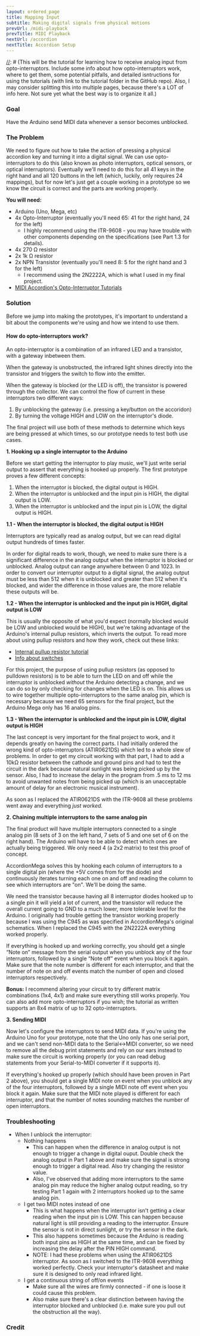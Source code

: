 ```yaml
---
layout: ordered_page
title: Mapping Input
subtitle: Making digital signals from physical motions
prevUrl: /midi-playback
prevTitle: MIDI Playback
nextUrl: /accordion
nextTitle: Accordion Setup
---
```


[//]: # (This will be the tutorial for learning how to receive analog input from opto-interruptors.  Include some info about how opto-interruptors work, where to get them, some potential pitfalls, and detailed isntructions for using the tutorials (with link to the tutorial folder in the GitHub repo).  Also, I may consider splitting this into multiple pages, because there's a LOT of info here.  Not sure yet what the best way is to organize it all.)

### Goal

Have the Arduino send MIDI data whenever a sensor becomes unblocked.

### The Problem

We need to figure out how to take the action of pressing a physical accordion key and turning it into a digital signal.  We can use opto-interruptors to do this (also known as photo interruptors, optical sensors, or optical interruptors).  Eventually we'll need to do this for all 41 keys in the right hand and all 120 buttons in the left (which, luckily, only requires 24 mappings), but for now let's just get a couple working in a prototype so we know the circuit is correct and the parts are working properly.

**You will need:**

- Arduino (Uno, Mega, etc)
- 4x Opto-Interruptor (eventually you'll need 65: 41 for the right hand, 24 for the left)
    - I highly recommend using the ITR-9608 - you may have trouble with other components depending on the specifications (see Part 1.3 for details).
- 4x 270 Ω resistor
- 2x 1k Ω resistor
- 2x NPN Transistor (eventually you'll need 8: 5 for the right hand and 3 for the left)
    - I recommend using the 2N2222A, which is what I used in my final project.
- [MIDI Accordion's Opto-Interruptor Tutorials](https://github.com/bvavra/MIDI_Accordion/tree/master/Prototypes/Opto_Interruptor)

### Solution

Before we jump into making the prototypes, it's important to understand a bit about the components we're using and how we intend to use them.

#### How do opto-interruptors work?

An opto-interruptor is a combination of an infrared LED and a transistor, with a gateway inbetween them.  

[//]: # (TODO - insert diagram)  

When the gateway is unobstructed, the infrared light shines directly into the transistor and triggers the switch to flow into the emitter.

[//]: # (TODO - reword)

When the gateway is blocked (or the LED is off), the transistor is powered through the collector.  We can control the flow of current in these interruptors two different ways:

1. By unblocking the gateway (i.e. pressing a key/button on the accoridon)
2. By turning the voltage HIGH and LOW on the interruptor's diode.

The final project will use both of these methods to determine which keys are being pressed at which times, so our prototype needs to test both use cases.

[//]: # (TODO continue filling in.  Also discuss the importance of using pullup resistors.)

**1. Hooking up a single interruptor to the Arduino**

Before we start getting the interruptor to play music, we'll just write serial output to assert that everything is hooked up properly.  The first prototype proves a few different concepts:

1. When the interruptor is blocked, the digital output is HIGH.
2. When the interruptor is unblocked and the input pin is HIGH, the digital output is LOW. 
3. When the interruptor is unblocked and the input pin is LOW, the digital output is HIGH.

[//]: # (TODO - insert fritzing board and schematics diagram)

[//]: # (TODO - insert and discuss code in each step)

**1.1 - When the interruptor is blocked, the digital output is HIGH**

Interruptors are typically read as analog output, but we can read digital output hundreds of times faster. 

[//]: # (TODO - insert image of timing output)

In order for digital reads to work, though, we need to make sure there is a significant difference in the analog output when the interruptor is blocked or unblocked.  Analog output can range anywhere between 0 and 1023.  In order to convert our interruptor output to a digital signal, the analog output must be less than 512 when it is unblocked and greater than 512 when it's blocked, and wider the difference in those values are, the more reliable these outputs will be.

**1.2 - When the interruptor is unblocked and the input pin is HIGH, digital output is LOW**

This is usually the opposite of what you'd expect (normally blocked would be LOW and unblocked would be HIGH), but we're taking advantage of the Arduino's internal pullup resistors, which inverts the output.  To read more about using pullup resistors and how they work, check out these links:

- [Internal pullup resistor tutorial](https://www.arduino.cc/en/Tutorial/InputPullupSerial)
- [Info about switches](http://www.gammon.com.au/switches)

For this project, the purpose of using pullup resistors (as opposed to pulldown resistors) is to be able to turn the LED on and off while the interruptor is unblocked *without* the Arduino detecting a change, and we can do so by only checking for changes when the LED is on.  This allows us to wire together multiple opto-interruptors to the same analog pin, which is necessary because we need 65 sensors for the final project, but the Arduino Mega only has 16 analog pins.
 
[//]: # (TODO - reword/clarify)

**1.3 - When the interruptor is unblocked and the input pin is LOW, digital output is HIGH**

The last concept is very important for the final project to work, and it depends greatly on having the correct parts.  I had initially ordered the wrong kind of opto-interruptors (ATIR0621DS) which led to a whole slew of problems.  In order to get my circuit working with that part, I had to add a 10kΩ resistor between the cathode and ground pins and had to test the circuit in the dark because natural sunlight was being picked up by the sensor. Also, I had to increase the delay in the program from .5 ms to 12 ms to avoid unwanted notes from being picked up (which is an unacceptable amount of delay for an electronic musical instrument).

As soon as I replaced the ATIR0621DS with the ITR-9608 all these problems went away and everything *just worked.*

**2. Chaining multiple interruptors to the same analog pin**

The final product will have multiple interruptors connected to a single analog pin (8 sets of 3 on the left hand, 7 sets of 5 and one set of 6 on the right hand).  The Arduino will have to be able to detect which ones are actually being triggered.  We only need 4 (a 2x2 matrix) to test this proof of concept.

AccordionMega solves this by hooking each column of interruptors to a single digital pin (where the +5V comes from for the diode) and continuously iterates turning each one on and off and reading the column to see which interruptors are "on".  We'll be doing the same. 

[//]: # (TODO - insert fritzing board and schematics diagram)

We need the transistor because having all 8 interruptor diodes hooked up to a single pin it will yield a lot of current, and the transistor will reduce the overall current going to GND to a much lower, more tolerable level for the Arduino.  I originally had trouble getting the transistor working properly because I was using the C945 as was specified in AccordionMega's original schematics.  When I replaced the C945 with the 2N2222A everything worked properly. 

[//]: # (TODO - research and compare datasheets to determine why this happened)

If everything is hooked up and working correctly, you should get a single “Note on” message from the serial output when you unblock any of the four interruptors, followed by a single “Note off” event when you block it again.  Make sure that the note number is different for each interruptor, and that the number of note on and off events match the number of open and closed interruptors respectively.

**Bonus:**
I recommend altering your circuit to try different matrix combinations (1x4, 4x1) and make sure everything still works properly.  You can also add more opto-interruptors if you wish; the tutorial as written supports an 8x4 matrix of up to 32 opto-interruptors.


**3. Sending MIDI**

Now let's configure the interruptors to send MIDI data.  If you're using the Arduino Uno for your prototype, note that the Uno only has one serial port, and we can't send non-MIDI data to the Serial<->MIDI converter, so we need to remove all the debug print statements and rely on our ears instead to make sure the circuit is working properly (or you can read debug statements from your Serial-to-MIDI converter if it supports it).

[//]: # (TODO - insert photo of midi output)

If everything's hooked up properly (which should have been proven in Part 2 above), you should get a single MIDI note on event when you unblock any of the four interruptors, followed by a single MIDI note off event when you block it again.  Make sure that the MIDI note played is different for each interruptor, and that the number of notes sounding matches the number of open interruptors.


### Troubleshooting

- When I unblock the interruptor:
    - Nothing happens
        - This can happen when the difference in analog output is not enough to trigger a change in digital ouput.  Double check the analog output in Part 1 above and make sure the signal is strong enough to trigger a digital read.  Also try changing the resistor value.
        - Also, I've observed that adding more interruptors to the same analog pin may reduce the higher analog output reading, so try testing Part 1 again with 2 interruptors hooked up to the same analog pin.
    - I get two MIDI notes instead of one
        - This is what happens when the interruptor isn't getting a clear reading when the input pin is LOW.  This can happen because natural light is still providing a reading to the interruptor.  Ensure the sensor is not in direct sunlight, or try the sensor in the dark.
        - This also happens sometimes because the Arduino is reading both input pins as HIGH at the same time, and can be fixed by increasing the delay after the PIN HIGH command.
        - NOTE: I had these problems when using the ATIR0621DS interruptor.  As soon as I switched to the ITR-9608 everything worked perfectly.  Check your interruptor's datasheet and make sure it is designed to only read infrared light.
    - I get a continuous string of off/on events
        - Make sure all the wires are firmly connected - if one is loose it could cause this problem.
        - Also make sure there's a clear distinction between having the interruptor blocked and unblocked (i.e. make sure you pull out the obstruction all the way).

### Credit

[//]: # (TODO - insert thanks and links to pages/people that helped me out, including AccordionMega for his code)
